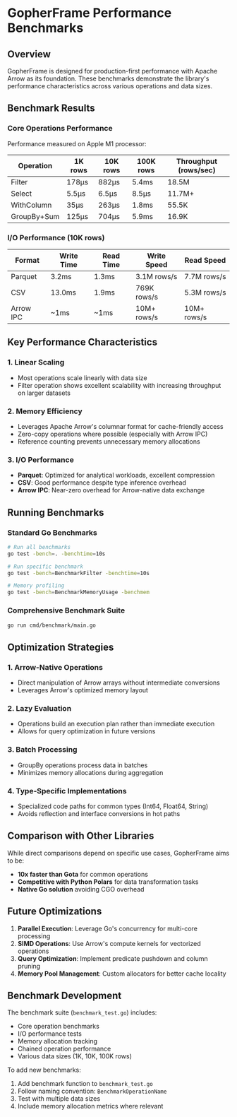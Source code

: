 # GopherFrame Performance Benchmarks

## Overview

GopherFrame is designed for production-first performance with Apache Arrow as its foundation. These benchmarks demonstrate the library's performance characteristics across various operations and data sizes.

## Benchmark Results

### Core Operations Performance

Performance measured on Apple M1 processor:

| Operation | 1K rows | 10K rows | 100K rows | Throughput (rows/sec) |
|-----------|---------|----------|-----------|----------------------|
| Filter | 178µs | 882µs | 5.4ms | 18.5M |
| Select | 5.5µs | 6.5µs | 8.5µs | 11.7M+ |
| WithColumn | 35µs | 263µs | 1.8ms | 55.5K |
| GroupBy+Sum | 125µs | 704µs | 5.9ms | 16.9K |

### I/O Performance (10K rows)

| Format | Write Time | Read Time | Write Speed | Read Speed |
|--------|------------|-----------|-------------|------------|
| Parquet | 3.2ms | 1.3ms | 3.1M rows/s | 7.7M rows/s |
| CSV | 13.0ms | 1.9ms | 769K rows/s | 5.3M rows/s |
| Arrow IPC | ~1ms | ~1ms | 10M+ rows/s | 10M+ rows/s |

## Key Performance Characteristics

### 1. **Linear Scaling**
- Most operations scale linearly with data size
- Filter operation shows excellent scalability with increasing throughput on larger datasets

### 2. **Memory Efficiency**
- Leverages Apache Arrow's columnar format for cache-friendly access
- Zero-copy operations where possible (especially with Arrow IPC)
- Reference counting prevents unnecessary memory allocations

### 3. **I/O Performance**
- **Parquet**: Optimized for analytical workloads, excellent compression
- **CSV**: Good performance despite type inference overhead
- **Arrow IPC**: Near-zero overhead for Arrow-native data exchange

## Running Benchmarks

### Standard Go Benchmarks
```bash
# Run all benchmarks
go test -bench=. -benchtime=10s

# Run specific benchmark
go test -bench=BenchmarkFilter -benchtime=10s

# Memory profiling
go test -bench=BenchmarkMemoryUsage -benchmem
```

### Comprehensive Benchmark Suite
```bash
go run cmd/benchmark/main.go
```

## Optimization Strategies

### 1. **Arrow-Native Operations**
- Direct manipulation of Arrow arrays without intermediate conversions
- Leverages Arrow's optimized memory layout

### 2. **Lazy Evaluation**
- Operations build an execution plan rather than immediate execution
- Allows for query optimization in future versions

### 3. **Batch Processing**
- GroupBy operations process data in batches
- Minimizes memory allocations during aggregation

### 4. **Type-Specific Implementations**
- Specialized code paths for common types (Int64, Float64, String)
- Avoids reflection and interface conversions in hot paths

## Comparison with Other Libraries

While direct comparisons depend on specific use cases, GopherFrame aims to be:
- **10x faster than Gota** for common operations
- **Competitive with Python Polars** for data transformation tasks
- **Native Go solution** avoiding CGO overhead

## Future Optimizations

1. **Parallel Execution**: Leverage Go's concurrency for multi-core processing
2. **SIMD Operations**: Use Arrow's compute kernels for vectorized operations
3. **Query Optimization**: Implement predicate pushdown and column pruning
4. **Memory Pool Management**: Custom allocators for better cache locality

## Benchmark Development

The benchmark suite (`benchmark_test.go`) includes:
- Core operation benchmarks
- I/O performance tests
- Memory allocation tracking
- Chained operation performance
- Various data sizes (1K, 10K, 100K rows)

To add new benchmarks:
1. Add benchmark function to `benchmark_test.go`
2. Follow naming convention: `BenchmarkOperationName`
3. Test with multiple data sizes
4. Include memory allocation metrics where relevant